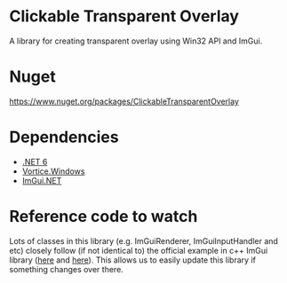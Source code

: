 # Clickable Transparent Overlay
A library for creating transparent overlay using Win32 API and ImGui.

# Nuget

https://www.nuget.org/packages/ClickableTransparentOverlay

# Dependencies

* [.NET 6](https://dotnet.microsoft.com/en-us/download/dotnet/6.0)
* [Vortice.Windows](https://github.com/amerkoleci/Vortice.Windows)
* [ImGui.NET](https://github.com/mellinoe/ImGui.NET/)

# Reference code to watch

Lots of classes in this library (e.g. ImGuiRenderer, ImGuiInputHandler and etc) closely
follow (if not identical to) the official example in c++ ImGui library
([here](https://github.com/ocornut/imgui/blob/master/backends/imgui_impl_dx11.cpp "Last changelog looked was 2022-10-11")
and [here](https://github.com/ocornut/imgui/blob/master/backends/imgui_impl_win32.cpp "Last changelog looked was 2022-01-26")).
This allows us to easily update this library if something changes over there.
